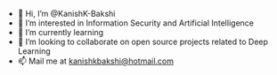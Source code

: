 - 👋 Hi, I’m @KanishK-Bakshi
- 👀 I’m interested in Information Security and Artificial Intelligence
- 🌱 I’m currently learning
- 💞️ I’m looking to collaborate on open source projects related to Deep Learning
- 📫 Mail me at kanishkbakshi@hotmail.com
